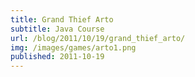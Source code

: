 ```yaml
---
title: Grand Thief Arto
subtitle: Java Course
url: /blog/2011/10/19/grand_thief_arto/
img: /images/games/arto1.png
published: 2011-10-19
---
```


